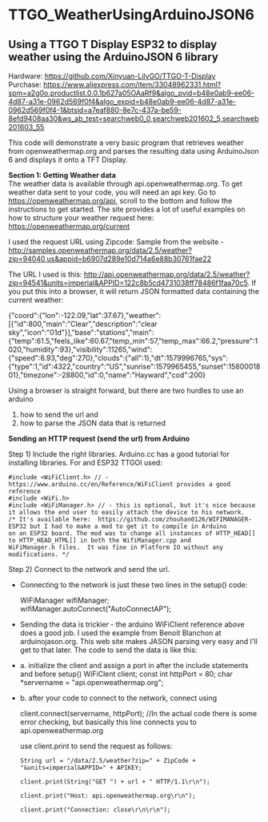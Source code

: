 # TTGO_WeatherUsingArduinoJSON6  
Using a TTGO T Display ESP32 to display weather using the ArduinoJSON 6 library
---
Hardware:  https://github.com/Xinyuan-LilyGO/TTGO-T-Display  
Purchase:  https://www.aliexpress.com/item/33048962331.html?spm=a2g0o.productlist.0.0.1b627a05OAaRf9&algo_pvid=b48e0ab9-ee06-4d87-a31e-0962d569f0f4&algo_expid=b48e0ab9-ee06-4d87-a31e-0962d569f0f4-1&btsid=a7eaf880-8e7c-437a-be59-8efd9408aa30&ws_ab_test=searchweb0_0,searchweb201602_5,searchweb201603_55

This code will demonstrate a very basic program that retrieves weather from openweathermap.org and parses the resulting data using ArduinoJson 6 and displays it onto a TFT Display.

**Section 1:  Getting Weather data**  
The weather data is available through api.openweathermap.org.  To get weather data sent to your code, you will need an api key.  Go to https://openweathermap.org/api, scroll to the bottom and follow the instructions to get started.  The site provides a lot of useful examples on how to structure your weather request here:  https://openweathermap.org/current

I used the request URL using Zipcode:  Sample from the website -  http://samples.openweathermap.org/data/2.5/weather?zip=94040,us&appid=b6907d289e10d714a6e88b30761fae22

The URL I used is this:  http://api.openweathermap.org/data/2.5/weather?zip=94541&units=imperial&APPID=122c8b5cd4731038ff78486f1faa70c5.
If you put this into a browser, it will return JSON formatted data containing the current weather:

{"coord":{"lon":-122.09,"lat":37.67},"weather":[{"id":800,"main":"Clear","description":"clear sky","icon":"01d"}],"base":"stations","main":{"temp":61.5,"feels_like":60.67,"temp_min":57,"temp_max":66.2,"pressure":1020,"humidity":93},"visibility":11265,"wind":{"speed":6.93,"deg":270},"clouds":{"all":1},"dt":1579996765,"sys":{"type":1,"id":4322,"country":"US","sunrise":1579965455,"sunset":1580001801},"timezone":-28800,"id":0,"name":"Hayward","cod":200}

Using a browser is straight forward, but there are two hurdles to use an arduino
1) how to send the url and
2) how to parse the JSON data that is returned

**Sending an HTTP request (send the url) from Arduino**

Step 1)  Include the right libraries.  Arduino.cc has a good tutorial for installing libraries.  For and ESP32 TTGOI used:
```
#include <WiFiClient.h> // - https://www.arduino.cc/en/Reference/WiFiClient provides a good reference
#include <WiFi.h>
#include <WiFiManager.h> // - this is optional, but it's nice because it allows the end user to easily attach the device to his network.
/* It's available here:  https://github.com/zhouhan0126/WIFIMANAGER-ESP32 but I had to make a mod to get it to compile in Arduino 
on an ESP32 board. The mod was to change all instances of HTTP_HEAD[] to HTTP_HEAD_HTML[] in both the WifiManager.cpp and 
WiFiManager.h files.  It was fine in Platform IO without any modifications. */
```

Step 2)  Connect to the network and send the url.
- Connecting to the network is just these two lines in the setup() code:

  WiFiManager wifiManager;
  wifiManager.autoConnect("AutoConnectAP");
  
- Sending the data is trickier - the arduino WiFiClient reference above does a good job.  I used the example from Benoit Blanchon at arduinojason.org.  This web site makes JASON parsing very easy and I'll get to that later.  The code to send the data is like this:

- a. initialize the client and assign a port in after the include statements and before setup()
    WiFiClent client;
    const int httpPort = 80;
    char *servername = "api.openweathermap.org";
    
- b. after your code to connect to the network, connect using

    client.connect(servername, httpPort);   //In the actual code there is some error checking, but basically this line connects you to api.openweathermap.org
    
    use client.print to send the request as follows:
    
      String url = "/data/2.5/weather?zip=" + ZipCode + "&units=imperial&APPID=" + APIKEY;
      
      client.print(String("GET ") + url + " HTTP/1.1\r\n");
      
      client.print("Host: api.openweathermap.org\r\n");
      
      client.print("Connection: close\r\n\r\n");
    

